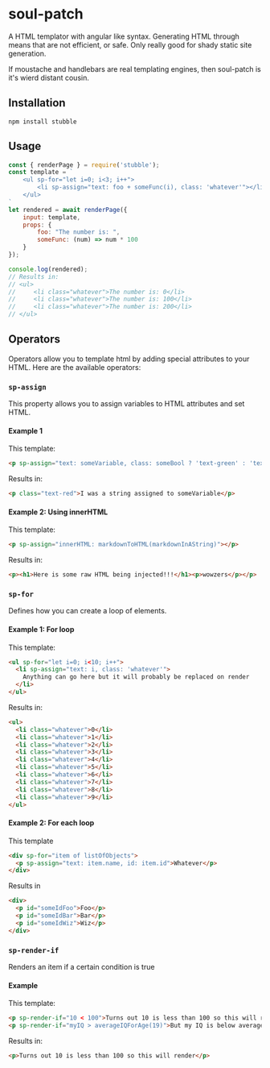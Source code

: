 # soul-patch
A HTML templator with angular like syntax. Generating HTML through means that are not efficient, or safe. Only really good for shady static site generation.

If moustache and handlebars are real templating engines, then soul-patch is it's wierd distant cousin.

## Installation
```
npm install stubble
```

## Usage
```javascript
const { renderPage } = require('stubble');
const template = `
    <ul sp-for="let i=0; i<3; i++">
        <li sp-assign="text: foo + someFunc(i), class: 'whatever'"></li>
    </ul>
`
let rendered = await renderPage({
    input: template,
    props: {
        foo: "The number is: ",
        someFunc: (num) => num * 100
    }
});

console.log(rendered);
// Results in:
// <ul>
//     <li class="whatever">The number is: 0</li>
//     <li class="whatever">The number is: 100</li>
//     <li class="whatever">The number is: 200</li>
// </ul>
```

## Operators
Operators allow you to template html by adding special attributes to your HTML. Here are the available operators:

### `sp-assign`
This property allows you to assign variables to HTML attributes and set HTML.
    
#### Example 1

This template:
```html
<p sp-assign="text: someVariable, class: someBool ? 'text-green' : 'text-red'">Whatever</p>
```
Results in:
```html
<p class="text-red">I was a string assigned to someVariable</p>
```

#### Example 2: Using innerHTML
This template:
```html
<p sp-assign="innerHTML: markdownToHTML(markdownInAString)"></p>
```
Results in:
```html
<p><h1>Here is some raw HTML being injected!!!</h1><p>wowzers</p></p>
```

### `sp-for`
Defines how you can create a loop of elements. 

#### Example 1: For loop
This template:
```html
<ul sp-for="let i=0; i<10; i++">
  <li sp-assign="text: i, class: 'whatever'">
    Anything can go here but it will probably be replaced on render
  </li>
</ul>
```
Results in:
```html
<ul>
  <li class="whatever">0</li> 
  <li class="whatever">1</li> 
  <li class="whatever">2</li> 
  <li class="whatever">3</li> 
  <li class="whatever">4</li> 
  <li class="whatever">5</li> 
  <li class="whatever">6</li> 
  <li class="whatever">7</li> 
  <li class="whatever">8</li> 
  <li class="whatever">9</li> 
</ul>
```

#### Example 2: For each loop
This template
```html
<div sp-for="item of listOfObjects">
  <p sp-assign="text: item.name, id: item.id">Whatever</p>
</div>
```
Results in
```html
<div>
  <p id="someIdFoo">Foo</p>
  <p id="someIdBar">Bar</p>
  <p id="someIdWiz">Wiz</p>
</div>
```

### `sp-render-if`
Renders an item if a certain condition is true

#### Example
This template:
```html
<p sp-render-if="10 < 100">Turns out 10 is less than 100 so this will render</p>
<p sp-render-if="myIQ > averageIQForAge(19)">But my IQ is below average so this will not render</p>
```

Results in:
```html
<p>Turns out 10 is less than 100 so this will render</p>
```
